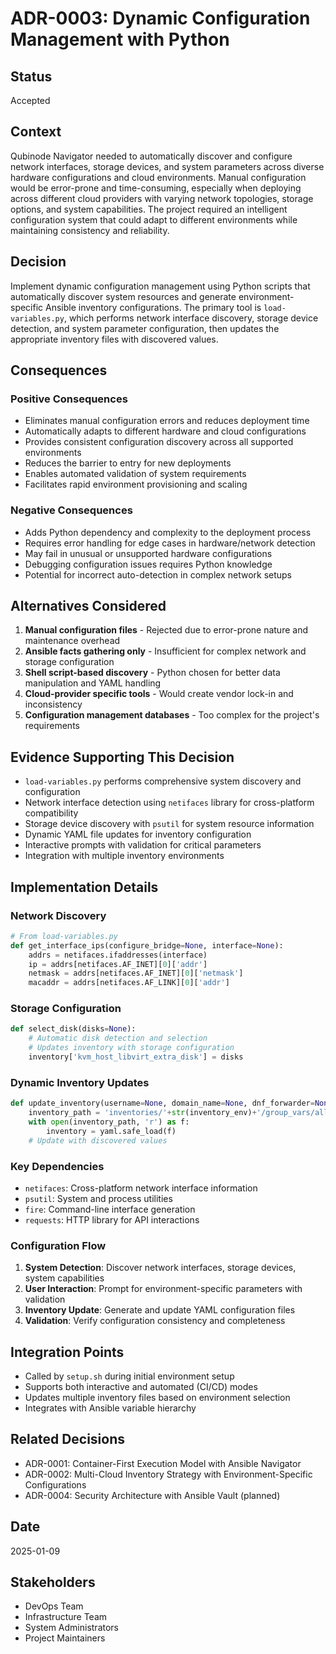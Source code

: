 # ADR-0003: Dynamic Configuration Management with Python

## Status
Accepted

## Context
Qubinode Navigator needed to automatically discover and configure network interfaces, storage devices, and system parameters across diverse hardware configurations and cloud environments. Manual configuration would be error-prone and time-consuming, especially when deploying across different cloud providers with varying network topologies, storage options, and system capabilities. The project required an intelligent configuration system that could adapt to different environments while maintaining consistency and reliability.

## Decision
Implement dynamic configuration management using Python scripts that automatically discover system resources and generate environment-specific Ansible inventory configurations. The primary tool is `load-variables.py`, which performs network interface discovery, storage device detection, and system parameter configuration, then updates the appropriate inventory files with discovered values.

## Consequences

### Positive Consequences
- Eliminates manual configuration errors and reduces deployment time
- Automatically adapts to different hardware and cloud configurations
- Provides consistent configuration discovery across all supported environments
- Reduces the barrier to entry for new deployments
- Enables automated validation of system requirements
- Facilitates rapid environment provisioning and scaling

### Negative Consequences  
- Adds Python dependency and complexity to the deployment process
- Requires error handling for edge cases in hardware/network detection
- May fail in unusual or unsupported hardware configurations
- Debugging configuration issues requires Python knowledge
- Potential for incorrect auto-detection in complex network setups

## Alternatives Considered

1. **Manual configuration files** - Rejected due to error-prone nature and maintenance overhead
2. **Ansible facts gathering only** - Insufficient for complex network and storage configuration
3. **Shell script-based discovery** - Python chosen for better data manipulation and YAML handling
4. **Cloud-provider specific tools** - Would create vendor lock-in and inconsistency
5. **Configuration management databases** - Too complex for the project's requirements

## Evidence Supporting This Decision

- `load-variables.py` performs comprehensive system discovery and configuration
- Network interface detection using `netifaces` library for cross-platform compatibility
- Storage device discovery with `psutil` for system resource information
- Dynamic YAML file updates for inventory configuration
- Interactive prompts with validation for critical parameters
- Integration with multiple inventory environments

## Implementation Details

### Network Discovery
```python
# From load-variables.py
def get_interface_ips(configure_bridge=None, interface=None):
    addrs = netifaces.ifaddresses(interface)
    ip = addrs[netifaces.AF_INET][0]['addr']
    netmask = addrs[netifaces.AF_INET][0]['netmask']
    macaddr = addrs[netifaces.AF_LINK][0]['addr']
```

### Storage Configuration
```python
def select_disk(disks=None):
    # Automatic disk detection and selection
    # Updates inventory with storage configuration
    inventory['kvm_host_libvirt_extra_disk'] = disks
```

### Dynamic Inventory Updates
```python
def update_inventory(username=None, domain_name=None, dnf_forwarder=None):
    inventory_path = 'inventories/'+str(inventory_env)+'/group_vars/all.yml'
    with open(inventory_path, 'r') as f:
        inventory = yaml.safe_load(f)
    # Update with discovered values
```

### Key Dependencies
- `netifaces`: Cross-platform network interface information
- `psutil`: System and process utilities
- `fire`: Command-line interface generation
- `requests`: HTTP library for API interactions

### Configuration Flow
1. **System Detection**: Discover network interfaces, storage devices, system capabilities
2. **User Interaction**: Prompt for environment-specific parameters with validation
3. **Inventory Update**: Generate and update YAML configuration files
4. **Validation**: Verify configuration consistency and completeness

## Integration Points

- Called by `setup.sh` during initial environment setup
- Supports both interactive and automated (CI/CD) modes
- Updates multiple inventory files based on environment selection
- Integrates with Ansible variable hierarchy

## Related Decisions
- ADR-0001: Container-First Execution Model with Ansible Navigator
- ADR-0002: Multi-Cloud Inventory Strategy with Environment-Specific Configurations
- ADR-0004: Security Architecture with Ansible Vault (planned)

## Date
2025-01-09

## Stakeholders
- DevOps Team
- Infrastructure Team
- System Administrators
- Project Maintainers
